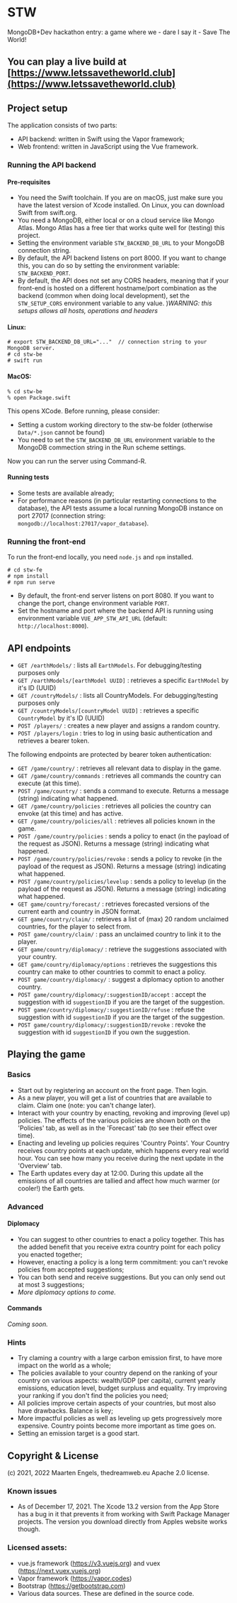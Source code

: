 # STW
MongoDB+Dev hackathon entry: a game where we - dare I say it - Save The World!

## You can play a live build at [https://www.letssavetheworld.club](https://www.letssavetheworld.club)

## Project setup
The application consists of two parts:
* API backend: written in Swift using the Vapor framework;
* Web frontend: written in JavaScript using the Vue framework.

### Running the API backend
#### Pre-requisites
* You need the Swift toolchain. If you are on macOS, just make sure you have the latest version of Xcode installed. On Linux, you can download Swift from swift.org.
* You need a MongoDB, either local or on a cloud service like Mongo Atlas. Mongo Atlas has a free tier that works quite well for (testing) this project.
* Setting the environment variable `STW_BACKEND_DB_URL` to your MongoDB connection string.
* By default, the API backend listens on port 8000. If you want to change this, you can do so by setting the environment variable: `STW_BACKEND_PORT`.
* By default, the API does not set any CORS headers, meaning that if your front-end is hosted on a different hostname/port combination as the backend (common when doing local development), set the `STW_SETUP_CORS` environment variable to any value. )_WARNING: this setups allows all hosts, operations and headers_

#### Linux:
```
# export STW_BACKEND_DB_URL="..."  // connection string to your MongoDB server.
# cd stw-be
# swift run
```

#### MacOS:
```
% cd stw-be
% open Package.swift
```

This opens XCode. Before running, please consider:
* Setting a custom working directory to the stw-be folder (otherwise `Data/*.json` cannot be found)
* You need to set the `STW_BACKEND_DB_URL` environment variable to the MongoDB commection string in the Run scheme settings. 

Now you can run the server using Command-R.

#### Running tests
* Some tests are available already;
* For performance reasons (in particular restarting connections to the database), the API tests assume a local running MongoDB instance on port 27017 (connection string: `mongodb://localhost:27017/vapor_database`).

### Running the front-end
To run the front-end locally, you need `node.js` and `npm` installed.
```
# cd stw-fe
# npm install
# npm run serve
```
* By default, the front-end server listens on port 8080. If you want to change the port, change environment variable `PORT`.
* Set the hostname and port where the backend API is running using environment variable `VUE_APP_STW_API_URL` (default: `http://localhost:8000`). 

## API endpoints
* `GET /earthModels/` : lists all `EarthModels`. For debugging/testing purposes only
* `GET /earthModels/[earthModel UUID]` : retrieves a specific `EarthModel` by it's ID (UUID)
* `GET /countryModels/` : lists all CountryModels. For debugging/testing purposes only
* `GET /countryModels/[countryModel UUID]` : retrieves a specific `CountryModel` by it's ID (UUID)
* `POST /players/` : creates a new player and assigns a random country.
* `POST /players/login` : tries to log in using basic authentication and retrieves a bearer token.

The following endpoints are protected by bearer token authentication:
* `GET /game/country/` : retrieves all relevant data to display in the game.
* `GET /game/country/commands` : retrieves all commands the country can execute (at this time).
* `POST /game/country/` : sends a command to execute. Returns a message (string) indicating what happened.
* `GET /game/country/policies` : retrieves all policies the country can envoke (at this time) and has active.
* `GET /game/country/policies/all` : retrieves all policies known in the game.
* `POST /game/country/policies` : sends a policy to enact (in the payload of the request as JSON). Returns a message (string) indicating what happened.
* `POST /game/country/policies/revoke` : sends a policy to revoke (in the payload of the request as JSON). Returns a message (string) indicating what happened.
* `POST /game/country/policies/levelup` : sends a policy to levelup (in the payload of the request as JSON). Returns a message (string) indicating what happened.
* `GET game/country/forecast/` : retrieves forecasted versions of the current earth and country in JSON format. 
* `GET game/country/claim/` : retrieves a list of (max) 20 random unclaimed countries, for the player to select from.
* `POST game/country/claim/` : pass an unclaimed country to link it to the player.
* `GET game/country/diplomacy/` : retrieve the suggestions associated with your country.
* `GET game/country/diplomacy/options` : retrieves the suggestions this country can make to other countries to commit to enact a policy.
* `POST game/country/diplomacy/` : suggest a diplomacy option to another country.
* `POST game/country/diplomacy/:suggestionID/accept` : accept the suggestion with id `suggestionID` if you are the target of the suggestion.
* `POST game/country/diplomacy/:suggestionID/refuse` : refuse the suggestion with id `suggestionID` if you are the target of the suggestion.
* `POST game/country/diplomacy/:suggestionID/revoke` : revoke the suggestion with id `suggestionID` if you own the suggestion.

## Playing the game
### Basics
* Start out by registering an account on the front page. Then login.
* As a new player, you will get a list of countries that are available to claim. Claim one (note: you can't change later).
* Interact with your country by enacting, revoking and improving (level up) policies. The effects of the various policies are shown both on the 'Policies' tab, as well as in the 'Forecast' tab (to see their effect over time).
* Enacting and leveling up policies requires 'Country Points'. Your Country receives country points at each update, which happens every real world hour. You can see how many you receive during the next update in the 'Overview' tab.
* The Earth updates every day at 12:00. During this update all the emissions of all countries are tallied and affect how much warmer (or cooler!) the Earth gets.

### Advanced
#### Diplomacy
* You can suggest to other countries to enact a policy together. This has the added benefit that you receive extra country point for each policy you enacted together;
* However, enacting a policy is a long term commitment: you can't revoke policies from accepted suggestions;
* You can both send and receive suggestions. But you can only send out at most 3 suggestions;
* _More diplomacy options to come._

#### Commands
_Coming soon._

### Hints
* Try claming a country with a large carbon emission first, to have more impact on the world as a whole;
* The policies available to your country depend on the ranking of your country on various aspects: wealth/GDP (per capita), current yearly emissions, education level, budget surpluss and equality. Try improving your ranking if you don't find the policies you need;
* All policies improve certain aspects of your countries, but most also have drawbacks. Balance is key;
* More impactful policies as well as leveling up gets progressively more expensive. Country points become more important as time goes on.
* Setting an emission target is a good start.

## Copyright & License
(c) 2021, 2022 Maarten Engels, thedreamweb.eu
Apache 2.0 license.

### Known issues
* As of December 17, 2021. The Xcode 13.2 version from the App Store has a bug in it that prevents it from working with Swift Package Manager projects. The version you download directly from Apples website works though.  

### Licensed assets:
* vue.js framework (https://v3.vuejs.org) and vuex (https://next.vuex.vuejs.org)
* Vapor framework (https://vapor.codes)
* Bootstrap (https://getbootstrap.com)
* Various data sources. These are defined in the source code.
